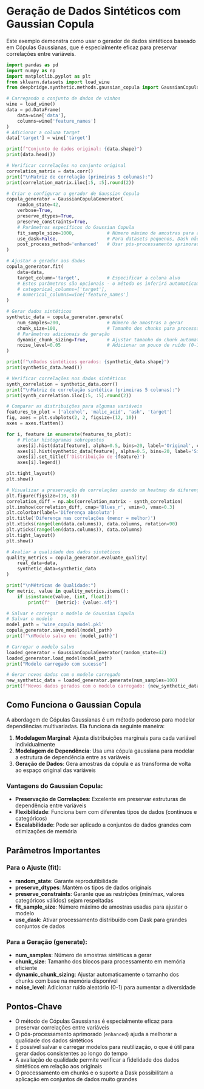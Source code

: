 # Geração de Dados Sintéticos com Gaussian Copula

Este exemplo demonstra como usar o gerador de dados sintéticos baseado em Cópulas Gaussianas, que é especialmente eficaz para preservar correlações entre variáveis.

```python
import pandas as pd
import numpy as np
import matplotlib.pyplot as plt
from sklearn.datasets import load_wine
from deepbridge.synthetic.methods.gaussian_copula import GaussianCopulaGenerator

# Carregando o conjunto de dados de vinhos
wine = load_wine()
data = pd.DataFrame(
    data=wine['data'],
    columns=wine['feature_names']
)
# Adicionar a coluna target
data['target'] = wine['target']

print(f"Conjunto de dados original: {data.shape}")
print(data.head())

# Verificar correlações no conjunto original
correlation_matrix = data.corr()
print("\nMatriz de correlação (primeiras 5 colunas):")
print(correlation_matrix.iloc[:5, :5].round(2))

# Criar e configurar o gerador de Gaussian Copula
copula_generator = GaussianCopulaGenerator(
    random_state=42,
    verbose=True,
    preserve_dtypes=True,
    preserve_constraints=True,
    # Parâmetros específicos do Gaussian Copula
    fit_sample_size=1000,            # Número máximo de amostras para ajuste
    use_dask=False,                  # Para datasets pequenos, Dask não é necessário
    post_process_method='enhanced'   # Usar pós-processamento aprimorado
)

# Ajustar o gerador aos dados
copula_generator.fit(
    data=data,
    target_column='target',          # Especificar a coluna alvo
    # Estes parâmetros são opcionais - o método os inferirá automaticamente
    # categorical_columns=['target'],
    # numerical_columns=wine['feature_names']
)

# Gerar dados sintéticos 
synthetic_data = copula_generator.generate(
    num_samples=200,                 # Número de amostras a gerar
    chunk_size=100,                  # Tamanho dos chunks para processamento
    # Parâmetros adicionais de geração
    dynamic_chunk_sizing=True,       # Ajustar tamanho do chunk automaticamente
    noise_level=0.05                 # Adicionar um pouco de ruído (0-1)
)

print(f"\nDados sintéticos gerados: {synthetic_data.shape}")
print(synthetic_data.head())

# Verificar correlações nos dados sintéticos
synth_correlation = synthetic_data.corr()
print("\nMatriz de correlação sintética (primeiras 5 colunas):")
print(synth_correlation.iloc[:5, :5].round(2))

# Comparar as distribuições para algumas variáveis
features_to_plot = ['alcohol', 'malic_acid', 'ash', 'target']
fig, axes = plt.subplots(2, 2, figsize=(12, 10))
axes = axes.flatten()

for i, feature in enumerate(features_to_plot):
    # Plotar histogramas sobrepostos
    axes[i].hist(data[feature], alpha=0.5, bins=20, label='Original', color='blue')
    axes[i].hist(synthetic_data[feature], alpha=0.5, bins=20, label='Sintético', color='orange')
    axes[i].set_title(f'Distribuição de {feature}')
    axes[i].legend()

plt.tight_layout()
plt.show()

# Visualizar a preservação de correlações usando um heatmap da diferença
plt.figure(figsize=(10, 8))
correlation_diff = np.abs(correlation_matrix - synth_correlation)
plt.imshow(correlation_diff, cmap='Blues_r', vmin=0, vmax=0.3)
plt.colorbar(label='Diferença absoluta')
plt.title('Diferença nas correlações (menor = melhor)')
plt.xticks(range(len(data.columns)), data.columns, rotation=90)
plt.yticks(range(len(data.columns)), data.columns)
plt.tight_layout()
plt.show()

# Avaliar a qualidade dos dados sintéticos
quality_metrics = copula_generator.evaluate_quality(
    real_data=data,
    synthetic_data=synthetic_data
)

print("\nMétricas de Qualidade:")
for metric, value in quality_metrics.items():
    if isinstance(value, (int, float)):
        print(f"  {metric}: {value:.4f}")

# Salvar e carregar o modelo de Gaussian Copula
# Salvar o modelo
model_path = 'wine_copula_model.pkl'
copula_generator.save_model(model_path)
print(f"\nModelo salvo em: {model_path}")

# Carregar o modelo salvo
loaded_generator = GaussianCopulaGenerator(random_state=42)
loaded_generator.load_model(model_path)
print("Modelo carregado com sucesso")

# Gerar novos dados com o modelo carregado
new_synthetic_data = loaded_generator.generate(num_samples=100)
print(f"Novos dados gerados com o modelo carregado: {new_synthetic_data.shape}")
```

## Como Funciona o Gaussian Copula

A abordagem de Cópulas Gaussianas é um método poderoso para modelar dependências multivariadas. Ela funciona da seguinte maneira:

1. **Modelagem Marginal**: Ajusta distribuições marginais para cada variável individualmente
2. **Modelagem de Dependência**: Usa uma cópula gaussiana para modelar a estrutura de dependência entre as variáveis
3. **Geração de Dados**: Gera amostras da cópula e as transforma de volta ao espaço original das variáveis

### Vantagens do Gaussian Copula:

- **Preservação de Correlações**: Excelente em preservar estruturas de dependência entre variáveis
- **Flexibilidade**: Funciona bem com diferentes tipos de dados (contínuos e categóricos)
- **Escalabilidade**: Pode ser aplicado a conjuntos de dados grandes com otimizações de memória

## Parâmetros Importantes

### Para o Ajuste (fit):
- **random_state**: Garante reprodutibilidade
- **preserve_dtypes**: Mantém os tipos de dados originais
- **preserve_constraints**: Garante que as restrições (min/max, valores categóricos válidos) sejam respeitadas
- **fit_sample_size**: Número máximo de amostras usadas para ajustar o modelo
- **use_dask**: Ativar processamento distribuído com Dask para grandes conjuntos de dados

### Para a Geração (generate):
- **num_samples**: Número de amostras sintéticas a gerar
- **chunk_size**: Tamanho dos blocos para processamento em memória eficiente
- **dynamic_chunk_sizing**: Ajustar automaticamente o tamanho dos chunks com base na memória disponível
- **noise_level**: Adicionar ruído aleatório (0-1) para aumentar a diversidade

## Pontos-Chave

- O método de Cópulas Gaussianas é especialmente eficaz para preservar correlações entre variáveis
- O pós-processamento aprimorado (`enhanced`) ajuda a melhorar a qualidade dos dados sintéticos
- É possível salvar e carregar modelos para reutilização, o que é útil para gerar dados consistentes ao longo do tempo
- A avaliação de qualidade permite verificar a fidelidade dos dados sintéticos em relação aos originais
- O processamento em chunks e o suporte a Dask possibilitam a aplicação em conjuntos de dados muito grandes